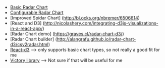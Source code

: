 * [Basic Radar Chart](http://bl.ocks.org/tpreusse/2bc99d74a461b8c0acb1)
* [Configurable Radar Chart](http://bl.ocks.org/chrisrzhou/2421ac6541b68c1680f8)
* [Improved Spidar Chart] (http://bl.ocks.org/nbremer/6506614)
* [React and D3] (http://nicolashery.com/integrating-d3js-visualizations-in-a-react-app/)
* [Radar Chart demo] (https://graves.cl/radar-chart-d3/)
* [Radar Chart builder] (http://alangrafu.github.io/radar-chart-d3/csv2radar.html)
* [React-d3](http://www.reactd3.org/docs/) --> only supports basic chart types, so not really a good fit for me
* [Victory library](https://formidable.com/blog/2016/11/09/flexible-charting-in-react-with-victory/)
--> Not sure if that will be useful for me